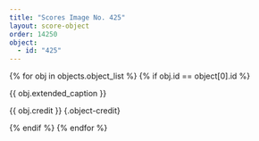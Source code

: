 ```yaml
---
title: "Scores Image No. 425"
layout: score-object
order: 14250
object:
  - id: "425"
---
```


{% for obj in objects.object_list %}
{% if obj.id == object[0].id %}

{{ obj.extended_caption }}

{{ obj.credit }} {.object-credit}

{% endif %}
{% endfor %}
